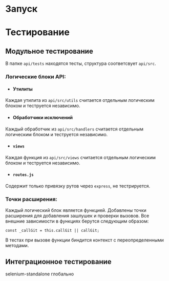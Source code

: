 # Запуск


# Тестирование

## Модульное тестирование

В папке `api/tests` находятся тесты, структура соответсвует `api/src`.

### Логические блоки API:

* #### Утилиты

Каждая утилита из `api/src/utils` считается отдельным логическим блоком и теструется независимо.

* #### Обработчики исключений

Каждый обработчик из `api/src/handlers` считается отдельным логическим блоком и теструется независимо.

* #### `views`

Каждая функция из `api/src/views` считается отдельным логическим блоком и теструется независимо.

* #### `routes.js`

Содержит только привязку рутов через `express`, не тестрируется.

### Точки расширения:

Каждый логический блок является функцией. Добавлены точки расширения для добавления зашлушек и проверки вызовов.
Все внешние зависимости в функциях берутся следующим образом:

`
    const _callGit = this.callGit || callGit;
`

В тестах при вызове функции биндится контекст с переопределенными методами.

## Интеграционное тестирование

selenium-standalone глобально